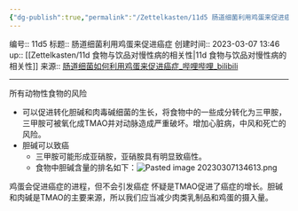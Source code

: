 ```yaml
---
{"dg-publish":true,"permalink":"/Zettelkasten/11d5 肠道细菌利用鸡蛋来促进癌症/","dgPassFrontmatter":true}
---
```


编号:: 11d5
标题:: 肠道细菌利用鸡蛋来促进癌症
创建时间:: 2023-03-07 13:46
up:: [[Zettelkasten/11d 食物与饮品对慢性病的相关性\|11d 食物与饮品对慢性病的相关性]]
来源:: [肠道细菌如何利用鸡蛋来促进癌症_哔哩哔哩_bilibili](https://www.bilibili.com/video/BV1QA411N7gb/?spm_id_from=333.999.0.0&vd_source=bcf798ace50733030b9c7e1fb6a3a349)

---
所有动物性食物的风险
- 可以促进转化胆碱和肉毒碱细菌的生长，将食物中的一些成分转化为三甲胺，三甲胺可被氧化成TMAO并对动脉造成严重破坏。增加心脏病，中风和死亡的风险。
- 胆碱可以致癌
	- 三甲胺可能形成亚硝胺，亚硝胺具有明显致癌性。
	- 食物中胆碱含量的排名如下：![Pasted image 20230307134613.png](/img/user/attachment/Pasted%20image%2020230307134613.png)

鸡蛋会促进癌症的进程，但不会引发癌症
怀疑是TMAO促进了癌症的增长。胆碱和肉碱是TMAO的主要来源，所以我们应当减少肉类乳制品和鸡蛋的摄入量。

